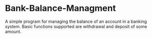 # Bank-Balance-Managment
A simple program for managing the balance of an account in a banking system. Basic functions supported are withdrawal and deposit of some amount.
